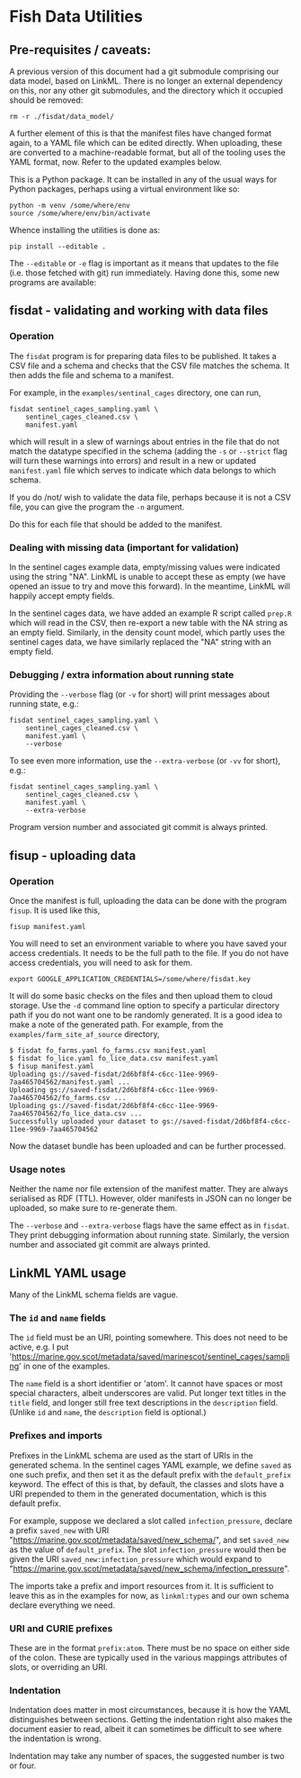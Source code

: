 # Fish Data Utilities

## Pre-requisites / caveats:

A previous version of this document had a git submodule comprising our
data model, based on LinkML. There is no longer an external dependency
on this, nor any other git submodules, and the directory which it 
occupied should be removed:

    rm -r ./fisdat/data_model/

A further element of this is that the manifest files have changed format
again, to a YAML file which can be edited directly. When uploading, these
are converted to a machine-readable format, but all of the tooling uses
the YAML format, now. Refer to the updated examples below.

This is a Python package. It can be installed in any of the usual ways
for Python packages, perhaps using a virtual environment like so:

    python -m venv /some/where/env
    source /some/where/env/bin/activate

Whence installing the utilities is done as:

	pip install --editable .

The `--editable` or `-e` flag is important as it means that updates
to the file (i.e. those fetched with git) run immediately. Having done
this, some new programs are available:

## fisdat - validating and working with data files
### Operation

The `fisdat` program is for preparing data files to be published. 
It takes a CSV file and a schema and checks that the CSV file matches
the schema. It then adds the file and schema to a manifest.

For example, in the `examples/sentinal_cages` directory, one can
run,

	fisdat sentinel_cages_sampling.yaml \
	    sentinel_cages_cleaned.csv \
		manifest.yaml

which will result in a slew of warnings about entries in the file
that do not match the datatype specified in the schema (adding the
`-s` or `--strict` flag will turn these warnings into errors) and
result in a new or updated `manifest.yaml` file which serves to
indicate which data belongs to which schema.

If you do /not/ wish to validate the data file, perhaps because
it is not a CSV file, you can give the program the `-n` argument.

Do this for each file that should be added to the manifest.

### Dealing with missing data (important for validation)

In the sentinel cages example data, empty/missing values were indicated
using the string "NA". LinkML is unable to accept these as empty (we
have opened an issue to try and move this forward). In the meantime,
LinkML will happily accept empty fields. 

In the sentinel cages data, we have added an example R script called 
`prep.R` which will read in the CSV, then re-export a new table with 
the NA string as an empty field. Similarly, in the density count model,
which partly uses the sentinel cages data, we have similarly replaced 
the "NA" string with an empty field.

### Debugging / extra information about running state

Providing the `--verbose` flag (or `-v` for short) will print messages
about running state, e.g.:

	fisdat sentinel_cages_sampling.yaml \
	    sentinel_cages_cleaned.csv \
		manifest.yaml \
		--verbose

To see even more information, use the `--extra-verbose` (or `-vv` for 
short), e.g.: 

	fisdat sentinel_cages_sampling.yaml \
	    sentinel_cages_cleaned.csv \
		manifest.yaml \
		--extra-verbose

Program version number and associated git commit is always printed.

## fisup - uploading data
### Operation

Once the manifest is full, uploading the data can be done with the
program `fisup`. It is used like this,

	fisup manifest.yaml

You will need to set an environment variable to where you have
saved your access credentials. It needs to be the full path to
the file. If you do not have access credentials, you will need
to ask for them.

	export GOOGLE_APPLICATION_CREDENTIALS=/some/where/fisdat.key

It will do some basic checks on the files and then upload them to
cloud storage. Use the `-d` command line option to specify a 
particular directory path if you do not want one to be randomly
generated. It is a good idea to make a note of the generated 
path. For example, from the `examples/farm_site_af_source` 
directory,

	$ fisdat fo_farms.yaml fo_farms.csv manifest.yaml
	$ fisdat fo_lice.yaml fo_lice_data.csv manifest.yaml
	$ fisup manifest.yaml
	Uploading gs://saved-fisdat/2d6bf8f4-c6cc-11ee-9969-7aa465704562/manifest.yaml ...
	Uploading gs://saved-fisdat/2d6bf8f4-c6cc-11ee-9969-7aa465704562/fo_farms.csv ...
	Uploading gs://saved-fisdat/2d6bf8f4-c6cc-11ee-9969-7aa465704562/fo_lice_data.csv ...
	Successfully uploaded your dataset to gs://saved-fisdat/2d6bf8f4-c6cc-11ee-9969-7aa465704562

Now the dataset bundle has been uploaded and can be further
processed.

### Usage notes

Neither the name nor file extension of the manifest matter. They are
always serialised as RDF (TTL). However, older manifests in JSON can
no longer be uploaded, so make sure to re-generate them.

The `--verbose` and `--extra-verbose` flags have the same effect as in
`fisdat`. They print debugging information about running state. 
Similarly, the version number and associated git commit are always
printed.

## LinkML YAML usage

Many of the LinkML schema fields are vague. 

### The `id` and `name` fields
The `id` field must be an URI, pointing somewhere. This does not need to be active, e.g. I put 'https://marine.gov.scot/metadata/saved/marinescot/sentinel_cages/sampling' in one of the examples.

The `name` field is a short identifier or 'atom'. It cannot have spaces or most special characters, albeit underscores are valid. Put longer text titles in the `title` field, and longer still free text descriptions in the `description` field. (Unlike `id` and `name`, the `description` field is optional.)

### Prefixes and imports

Prefixes in the LinkML schema are used as the start of URIs in the generated schema. In the sentinel cages YAML example, we define `saved` as one such prefix, and then set it as the default prefix with the `default_prefix` keyword. The effect of this is that, by default, the classes and slots have a URI prepended to them in the generated documentation, which is this default prefix.

For example, suppose we declared a slot called `infection_pressure`, declare a prefix `saved_new` with URI "https://marine.gov.scot/metadata/saved/new_schema/", and set `saved_new` as the value of `default_prefix`. The slot `infection_pressure` would then be given the URI `saved_new:infection_pressure` which would expand to "https://marine.gov.scot/metadata/saved/new_schema/infection_pressure".

The imports take a prefix and import resources from it. It is sufficient to leave this as in the examples for now, as `linkml:types` and our own schema declare everything we need.

### URI and CURIE prefixes

These are in the format `prefix:atom`. There must be no space on either side of the colon. These are typically used in the various mappings attributes of slots, or overriding an URI.

### Indentation

Indentation does matter in most circumstances, because it is how the YAML distinguishes between sections. Getting the indentation right also makes the document easier to read, albeit it can sometimes be difficult to see where the indentation is wrong.

Indentation may take any number of spaces, the suggested number is two or four.
